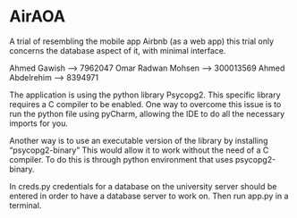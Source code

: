 # AirAOA

A trial of resembling the mobile app Airbnb (as a web app) this trial only concerns the database aspect of it, with minimal interface.

Ahmed Gawish --> 7962047
Omar Radwan Mohsen --> 300013569
Ahmed Abdelrehim --> 8394971

The application is using the python library Psycopg2. This specific library requires a C compiler to be enabled. One way to overcome this issue is to run the python file using pyCharm, allowing the IDE to do all the necessary imports for you.

Another way is to use an executable version of the library by installing “psycopg2-binary”
This would allow it to work without the need of a C compiler.
To do this is through python environment that uses psycopg2-binary.

In creds.py credentials for a database on the university server should be entered in order to have a database server to work on.
Then run app.py in a terminal.
